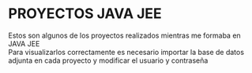 # PROYECTOS JAVA JEE
Estos son algunos de los proyectos realizados mientras me formaba en JAVA JEE <br/>
Para visualizarlos correctamente es necesario importar la base de datos adjunta en cada proyecto y modificar el usuario y contraseña
